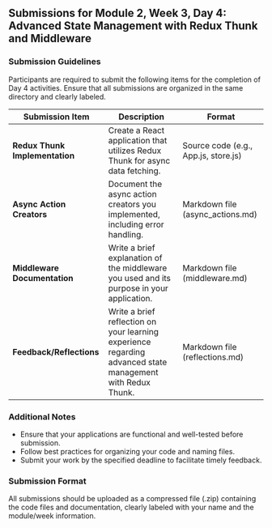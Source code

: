 
## Submissions for Module 2, Week 3, Day 4: Advanced State Management with Redux Thunk and Middleware

### Submission Guidelines

Participants are required to submit the following items for the completion of Day 4 activities. Ensure that all submissions are organized in the same directory and clearly labeled.

| **Submission Item**                     | **Description**                                                                                          | **Format**                             |
|-----------------------------------------|----------------------------------------------------------------------------------------------------------|----------------------------------------|
| **Redux Thunk Implementation**          | Create a React application that utilizes Redux Thunk for async data fetching.                           | Source code (e.g., App.js, store.js) |
| **Async Action Creators**               | Document the async action creators you implemented, including error handling.                           | Markdown file (async_actions.md)      |
| **Middleware Documentation**             | Write a brief explanation of the middleware you used and its purpose in your application.               | Markdown file (middleware.md)         |
| **Feedback/Reflections**                | Write a brief reflection on your learning experience regarding advanced state management with Redux Thunk. | Markdown file (reflections.md)        |

### Additional Notes
- Ensure that your applications are functional and well-tested before submission.
- Follow best practices for organizing your code and naming files.
- Submit your work by the specified deadline to facilitate timely feedback.

### Submission Format
All submissions should be uploaded as a compressed file (.zip) containing the code files and documentation, clearly labeled with your name and the module/week information.

